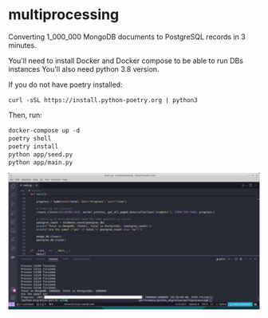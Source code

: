 # multiprocessing
Converting 1_000_000 MongoDB documents to PostgreSQL records in 3 minutes.

You'll need to install Docker and Docker compose to be able to run DBs instances
You'll also need python 3.8 version.

If you do not have poetry installed: 

    curl -sSL https://install.python-poetry.org | python3

Then, run:
	
    docker-compose up -d
    poetry shell
    poetry install
    python app/seed.py
    python app/main.py
    
    


![tests](img/multiprocessing.png)
